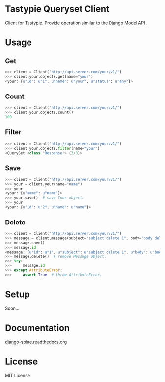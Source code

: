 Tastypie Queryset Client
========================

Client for [Tastypie](https://github.com/toastdriven/django-tastypie). Provide operation similar to the Django Model API .

Usage
=====

Get
------
```python
>>> client = Client("http://api.server.com/your/v1/")
>>> client.your.objects.get(name="your")
<your: {u"id": u"1", u"name": u"your", u"status": u"any"}>
```

Count
------
```python
>>> client = Client("http://api.server.com/your/v1/")
>>> client.your.objects.count()
100
```

Filter
------
```python
>>> client = Client("http://api.server.com/your/v1/")
>>> client.your.objects.filter(name="your")
<QuerySet <class 'Response'> (3/3)>
```

Save
----
```python
>>> client = Client("http://api.server.com/your/v1/")
>>> your = client.your(name="name")
>>> your
<your: {u"name": u"name"}>
>>> your.save()  # save Your object.
>>> your
<your: {u"id": u"2", u"name": u"name"}>
```

Delete
------
```python
>>> client = Client("http://api.server.com/your/v1/")
>>> message = client.message(subject="subject delete 1", body="body delete 1")
>>> message.save()
>>> message.id
<message: {u"id": u"1", u"subject": u"subject delete 1", u"body": u"body delete 1"}>
>>> message.delete()  # remove Message object.
>>> try:
>>>     message.id
>>> except AttributeError:
>>>     assert True  # throw AttributeError.
```


Setup
=====

Soon...

Documentation
==============

[django-spine.readthedocs.org](http://tastypie-queryset-client.readthedocs.org)


License
=======
MIT License
